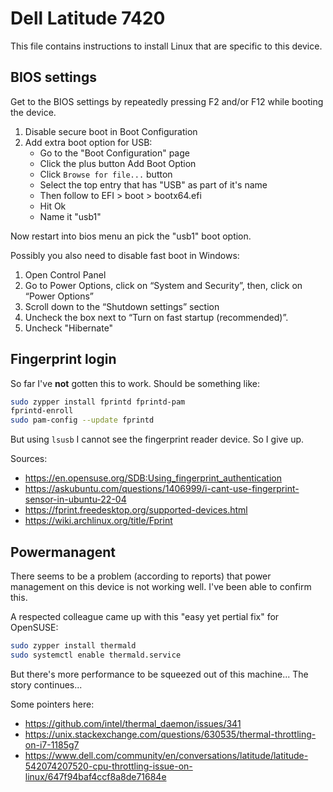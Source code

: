 Dell Latitude 7420
==================

This file contains instructions to install Linux that are specific to this device.


## BIOS settings

Get to the BIOS settings by repeatedly pressing F2 and/or F12 while booting the device.

1. Disable secure boot in Boot Configuration
2. Add extra boot option for USB:
    * Go to the "Boot Configuration" page
    * Click the plus button Add Boot Option
    * Click `Browse for file...` button 
    * Select the top entry that has "USB" as part of it's name
    * Then follow to EFI > boot > bootx64.efi
    * Hit Ok
    * Name it "usb1"

Now restart into bios menu an pick the "usb1" boot option.

Possibly you also need to disable fast boot in Windows:

1. Open Control Panel
2. Go to Power Options, click on “System and Security”, then, click on “Power Options”
3. Scroll down to the “Shutdown settings” section
4. Uncheck the box next to “Turn on fast startup (recommended)”.
5. Uncheck "Hibernate"


## Fingerprint login

So far I've **not** gotten this to work. Should be something like:

```bash
sudo zypper install fprintd fprintd-pam
fprintd-enroll
sudo pam-config --update fprintd
```

But using `lsusb` I cannot see the fingerprint reader device. So I give up.

Sources:
* https://en.opensuse.org/SDB:Using_fingerprint_authentication
* https://askubuntu.com/questions/1406999/i-cant-use-fingerprint-sensor-in-ubuntu-22-04
* https://fprint.freedesktop.org/supported-devices.html
* https://wiki.archlinux.org/title/Fprint


## Powermanagent

There seems to be a problem (according to reports) that power management on this device is not working well.
I've been able to confirm this.

A respected colleague came up with this "easy yet pertial fix" for OpenSUSE:

```bash
sudo zypper install thermald
sudo systemctl enable thermald.service
```

But there's more performance to be squeezed out of this machine... The story continues...

Some pointers here:

* https://github.com/intel/thermal_daemon/issues/341
* https://unix.stackexchange.com/questions/630535/thermal-throttling-on-i7-1185g7
* https://www.dell.com/community/en/conversations/latitude/latitude-542074207520-cpu-throttling-issue-on-linux/647f94baf4ccf8a8de71684e





